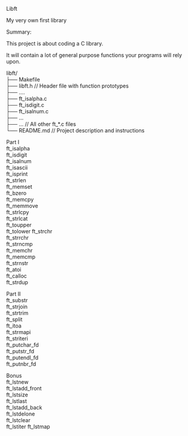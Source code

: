 Libft

My very own first library

Summary:

This project is about coding a C library.

It will contain a lot of general purpose functions your programs will rely upon.


libft/  
├── Makefile  
├── libft.h              // Header file with function prototypes  
├── ....  
├── ft_isalpha.c  
├── ft_isdigit.c  
├── ft_isalnum.c  
├── ...  
├── ...                // All other ft_*.c files    
└── README.md         // Project description and instructions  


Part I  
ft_isalpha  
ft_isdigit  
ft_isalnum  
ft_isascii  
ft_isprint  
ft_strlen  
ft_memset  
ft_bzero  
ft_memcpy  
ft_memmove   
ft_strlcpy  
ft_strlcat   
ft_toupper  
ft_tolower
ft_strchr  
ft_strrchr  
ft_strncmp  
ft_memchr  
ft_memcmp  
ft_strnstr  
ft_atoi  
ft_calloc  
ft_strdup  
  
Part II  
ft_substr  
ft_strjoin  
ft_strtrim  
ft_split  
ft_itoa  
ft_strmapi  
ft_striteri   
ft_putchar_fd  
ft_putstr_fd  
ft_putendl_fd  
ft_putnbr_fd  
 
Bonus  
ft_lstnew  
ft_lstadd_front  
ft_lstsize  
ft_lstlast  
ft_lstadd_back  
ft_lstdelone  
ft_lstclear  
ft_lstiter
ft_lstmap  
